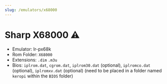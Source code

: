 ```yaml
---
slug: /emulators/x68000
---
```


# Sharp X68000 ⚠

- Emulator: lr-px68k
- Rom Folder: `X68000`
- Extensions: `.dim` `.m3u`
- Bios: `iplrom.dat`, `cgrom.dat`, `iplrom30.dat` (optional), `iplromco.dat` (optional), `iplromxv.dat` (optional) (need to be placed in a folder named `keropi` within the `BIOS` folder)
